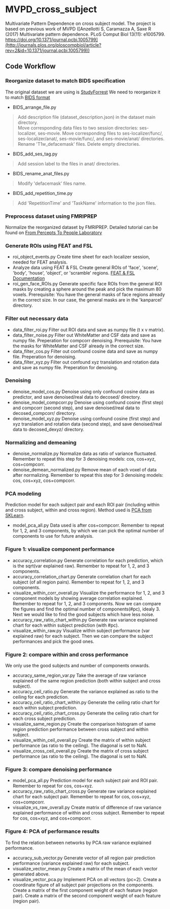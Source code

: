 # MVPD_cross_subject
Multivariate Pattern Dependence on cross subject model.
The project is based on previous work of MVPD ([Anzellotti S, Caramazza A, Saxe R (2017) Multivariate pattern dependence. PLoS Comput Biol 13(11): e1005799. https://doi.org/10.1371/journal.pcbi.1005799](http://journals.plos.org/ploscompbiol/article?rev=2&id=10.1371/journal.pcbi.1005799))

## Code Workflow
### Reorganize dataset to match BIDS specification
The original dataset we are using is [StudyForrest](http://studyforrest.org/data.html)
We need to reorganize it to match [BIDS format](http://bids.neuroimaging.io/bids_spec1.1.0.pdf)
- BIDS_arrange_file.py
	
>	Add description file (dataset_description.json) in the dataset main directory.<br />
	Move corresponding data files to two session directories: ses-localizer, ses-movie.
	Move corresponding files to ses-localizer/func/, ses-localizer/anat/, ses-movie/func/, and ses-movie/anat/ directories.
>	Rename 'T1w_defacemask' files.
>	Delete empty directories.
- BIDS_add_ses_tag.py
	
>	Add session label to the files in anat/ directories.
- BIDS_rename_anat_files.py
	
>	Modify 'defacemask' files name.
- BIDS_add_repetition_time.py
	
>	Add 'RepetitionTime' and 'TaskName' information to the json files.

### Preprocess dataset using FMRIPREP
Normalize the reorganized dataset by FMRIPREP. 
Detailed tutorial can be found on [From Percepts To People Laboratory](http://fptp.wikidot.com/wiki:fmri-preprocessing-tutorial)

### Generate ROIs using FEAT and FSL
- roi_object_events.py
	Create time sheet for each localizer session, needed for FEAT analysis.
- Analyze data using FEAT & FSL
	Create general ROIs of 'face', 'scene', 'body', 'house', 'object', or 'scramble' regions.
	[FEAT & FSL Documentation](https://fsl.fmrib.ox.ac.uk/fsl/fslwiki/FSL)
- roi_gen_face_ROIs.py
	Generate specific face ROIs from the general ROI masks by creating a sphere around the peak and pick the maximum 80 voxels.
	Prerequisite: You have the general masks of face regions already in the correct size. In our case, the general masks are in the 'kanparcel' directory.

### Filter out necessary data
- data_filter_roi.py
	Filter out ROI data and save as numpy file (t x v matrix).
- data_filter_noise.py
	Filter out WhiteMatter and CSF data and save as numpy file. Preperation for compcorr denoising.
	Prerequisite: You have the masks for WhiteMatter and CSF already in the correct size.
- data_filter_cos.py
	Filter out confound cosine data and save as numpy file. Preperation for denoising.
- data_filter_xyz.py
	Filter out confound xyz translation and rotation data and save as numpy file. Preperation for denoising.

### Denoising
- denoise_model_cos.py
	Denoise using only confound cosine data as predictor, and save denoised/real data to decosed/ directory.
- denoise_model_compcorr.py
	Denoise using confound cosine (first step) and compcorr (second step), and save denoised/real data to decosed_compcorr/ directory.
- denoise_model_xyz.py
	Denoise using confound cosine (first step) and xyz translation and rotation data (second step), and save denoised/real data to decosed_dexyz/ directory.

### Normalizing and demeaning
- denoise_normalize.py
	Normalize data as ratio of variance fluctuated. Remember to repeat this step for 3 denoising models: cos, cos+xyz, cos+compcorr.
- denoise_demean_normalized.py
	Remove mean of each voxel of data after normalizing. Remember to repeat this step for 3 denoising models: cos, cos+xyz, cos+compcorr.

### PCA modeling
Prediction model for each subject pair and each ROI pair (including within and cross subject, within and cross region).
Method used is [PCA from SKLearn](http://scikit-learn.org/stable/modules/generated/sklearn.decomposition.PCA.html).
- model_pca_all.py
	Data used is after cos+compcorr.
	Remember to repeat for 1, 2, and 3 components, by which we can pick the optimal number of components to use for future analysis.

### Figure 1: visualize component performance
- accuracy_correlation.py
	Generate correlation for each prediction, which is the sqrt(var explained raw).
	Remember to repeat for 1, 2, and 3 components.
- accuracy_correlation_chart.py
	Generate correlation chart for each subject (of all region pairs).
	Remember to repeat for 1, 2, and 3 components.
- visualize_within_corr_overall.py
	Visualize the performance for 1, 2, and 3 component models by showing average correlation explained. 
	Remember to repeat for 1, 2, and 3 components.
Now we can compare the figures and find the optimal number of components(#pc), idealy 3.
Next we would like to find the good subjects which have less noise.
- accuracy_raw_ratio_chart_within.py
	Generate raw variance explained chart for each within subject prediction (with #pc).
- visualize_within_raw.py
	Visualize within subject performance (var explained raw) for each subject.
	Then we can compare the subject performances and pick the good ones.

### Figure 2: compare within and cross performance
We only use the good subjects and number of components onwards.
- accuracy_same_region_var.py
	Take the average of raw variance explained of the same region prediction (both within subject and cross subject).
- accuracy_ceil_ratio.py
	Generate the variance explained as ratio to the ceiling for each prediction.
- accuracy_ceil_ratio_chart_within.py
	Generate the ceiling ratio chart for each within subject prediction.
- accuracy_ceil_ratio_chart_cross.py
	Generate the ceiling ratio chart for each cross subject prediction.
- visualize_same_region.py
	Create the comparison histogram of same region prediction performance between cross subject and within subject.
- visualize_within_ceil_overall.py
	Create the matrix of within subject performance (as ratio to the ceiling). The diagonal is set to NaN.
- visualize_cross_ceil_overall.py
	Create the matrix of cross subject performance (as ratio to the ceiling). The diagonal is set to NaN.

### Figure 3: compare denoising performance
- model_pca_all.py
	Prediction model for each subject pair and ROI pair.
	Remember to repeat for cos, cos+xyz.
- accuracy_raw_ratio_chart_cross.py
	Generate raw variance explained chart for each subject pair.
	Remember to repeat for cos, cos+xyz, cos+compcorr.
- visualize_vs_raw_overall.py
	Create matrix of difference of raw variance explained performance of within and cross subject.
	Remember to repeat for cos, cos+xyz, and cos+compcorr.

### Figure 4: PCA of performance results
To find the relation between networks by PCA raw variance explained performance.
- accuracy_sub_vector.py
	Generate vector of all region pair prediction performance (variance explained raw) for each subject.
- visualize_vector_mean.py
	Create a matrix of the mean of each vector generated above.
- visualize_vector_pca.py
	Implement PCA on all vectors (pc=2).
	Create a coordinate figure of all subject pair projections on the components.
	Create a matrix of the first component weight of each feature (region pair).
	Create a matrix of the second component weight of each feature (region pair).



	




